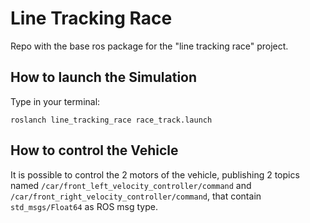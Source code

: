 # Line Tracking Race
Repo with the base ros package for the "line tracking race" project.

## How to launch the Simulation
Type in your terminal:
```
roslanch line_tracking_race race_track.launch
```

## How to control the Vehicle
It is possible to control the 2 motors of the vehicle, publishing 2 topics named `/car/front_left_velocity_controller/command` and `/car/front_right_velocity_controller/command`, that contain `std_msgs/Float64` as ROS msg type.